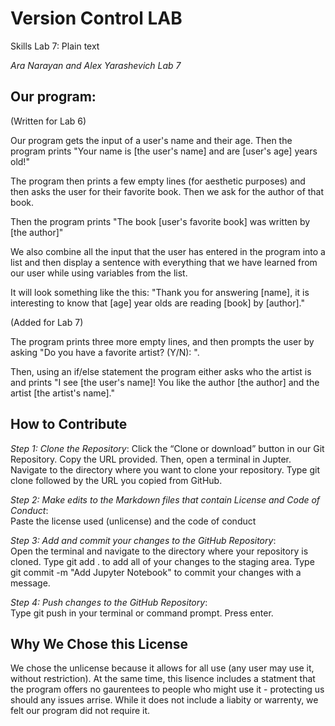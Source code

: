 # Version Control LAB
Skills Lab 7: Plain text

_Ara Narayan and Alex Yarashevich Lab 7_

## Our program: 
(Written for Lab 6)

Our program gets the input of a user's name and their age. 
Then the program prints "Your name is [the user's name] and are [user's age] years old!"

The program then prints a few empty lines (for aesthetic purposes) and then asks the user for their favorite book. Then we ask for the author of that book. 

Then the program prints "The book [user's favorite book] was written by [the author]" 

We also combine all the input that the user has entered in the program into a list and then display a sentence with everything that we have learned from our user
while using variables from the list.

It will look something like the this:
"Thank you for answering [name], it is interesting to know that [age] year olds are reading [book] by [author]."

(Added for Lab 7)

The program prints three more empty lines, and then prompts the user by asking "Do you have a favorite artist? (Y/N): ".

Then, using an if/else statement the program either asks who the artist is and prints "I see [the user's name]! You like the author [the author] and the artist [the artist's name]."

## How to Contribute
_Step 1: Clone the Repository_: 
Click the “Clone or download” button in our Git Repository. Copy the URL provided. Then, open a terminal in Jupter. Navigate to the directory where you want to clone your repository. Type git clone followed by the URL you copied from GitHub. 

_Step 2: Make edits to the Markdown files that contain License and Code of Conduct_:  
Paste the license used (unlicense) and the code of conduct

_Step 3: Add and commit your changes to the GitHub Repository_:  
Open the terminal and navigate to the directory where your repository is cloned. Type git add . to add all of your changes to the staging area. Type git commit -m "Add Jupyter Notebook" to commit your changes with a message. 

_Step 4: Push changes to the GitHub Repository_:  
Type git push in your terminal or command prompt. Press enter.

## Why We Chose this License 
We chose the unlicense because it allows for all use (any user may use it, without restriction). At the same time, this lisence includes a statment that the program offers no gaurentees to people who might use it - protecting us should any issues arrise. While it does not include a liabity or warrenty, we felt our program did not require it.

